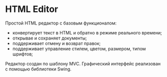 # HTML Editor

Простой HTML редактор с базовым функционалом:
- конвертирует текст в HTML и обратно в режиме реального времени;
- открывае и сохраняет документы;
- поддерживает отмену и возврат правок;
- поддерживает управление стилем, цветом, размером, типом шрифтов;

Редактор создан по шаблону MVC.
Графический интерфейс реализован с помощью библиотеки Swing.
